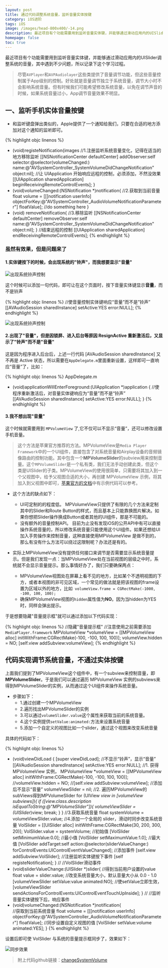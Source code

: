 ```yaml
---
layout: post
title: 通过代码调整系统音量，监听音量实体按键
category: iOS进阶
tags: iOS 
image: /images/head-800x400/-14.png
description: 最近项目有个功能需要用到监听音量实体键，并能够通过滑动应用内的UISlider调整系统的音量，其中遇到不少问题，所以记录下这个学习过程。
homepage: false
toc: true
---
```


最近项目有个功能需要用到监听音量实体键，并能够通过滑动应用内的UISlider调整系统的音量，其中遇到不少问题，所以记录下这个学习过程。

> 尽管`AVPlayer`和`AVPAudiolayer`这些类提供了音量调节功能，但这些音量控制属于App级别的控制。好处就是音量调节独立于系统音量，调节大小时不会影响系统音量。但有时候我们可能希望修改系统音量，以免在调节声音的时候，如果系统音量过小，App调节音量效果不明显。

## 一、监听手机实体音量按键

* 和监听键盘弹出类似的，Apple提供了一个通知给我们，只要在合适的地方添加对这个通知的监听即可。

{% highlight objc linenos %}
- (void)registeNotification{images
    //1.注册监听系统音量变化，记得在适当的地方移除监听
    [[NSNotificationCenter defaultCenter] addObserver:self
    								selector:@selector(volumeChanged:) name:@"AVSystemController_SystemVolumeDidChangeNotification" object:nil];
    	//让 UIApplication 开始响应远程的控制，必须添加，不然没效果
    	[[UIApplication sharedApplication] beginReceivingRemoteControlEvents];
}
- (void)volumeChanged:(NSNotification *)notification{
    //2.获取到当前音量
    float volume = [[[notification userInfo] objectForKey:@"AVSystemController_AudioVolumeNotificationParameter"] floatValue];
    //do something here
}
- (void) removeNotification{
    //3.移除监听
    [[NSNotificationCenter defaultCenter] removeObserver:self name:@"AVSystemController_SystemVolumeDidChangeNotification" object:nil];
}
	//结束远程的控制
	[[UIApplication sharedApplication] endReceivingRemoteControlEvents];
{% endhighlight %}

### 虽然有效果，但是问题来了
#### 1.实体键按下的时候，会出现系统的"铃声"，而我想要显示"音量"

![出现系统铃声控制](/images/2015/12/systemRingVC.PNG "按下音量实体键系统显示铃声")

这个时候可以添加一句代码，即可让在这个页面时，按下音量实体键显示**音量**，而不是铃声

{% highlight objc linenos %}
//使音量控制实体键响应“音量”而不是”铃声”
[[AVAudioSession sharedInstance] setActive:YES error:NULL];
{% endhighlight %}

![出现系统铃声控制](/images/2015/12/systemVolumeVC.PNG "按下音量实体键系统显示音量")


#### 2.出现了"音量"，但是因锁屏、进入后台等原因 ResignActive 重新激活后，又显示了"铃声"而不是"音量"

这是因为程序进入后台后，上述一行代码 [AVAudioSession sharedInstance] 又不再是 Active 状态，所以需要在`AppDelegate.m`里面重新设置，这样即可一直响应“音量”了，比如：

{% highlight objc linenos %} AppDelegate.m
- (void)applicationWillEnterForeground:(UIApplication *)application {
      //使程序重新激活后，对音量实体键响应为“音量”而不是“铃声”
      [[AVAudioSession sharedInstance] setActive:YES error:NULL];
}
{% endhighlight %}

#### 3.我不想出现"音量"

这个时候就需要用到 `MPVolumeView` 了,它不仅可以不显示“音量”，还可以修改设置手机音量。

> 这个方法是苹果官方推荐的方法。MPVolumeView是`Media Player Framework`中的一个UI组件，直接包含了对系统音量和Airplay设备的音频镜像路由的控制功能。其中包含一个**MPVolumeSlider**的subview用来控制音量。这个`MPVolumeSlider`是一个私有类，我们无法手动创建此类，但这个类是UISlider的子类。MPVolumeView的使用很简单，只需要将其加入到一个父视图中，给予父视图合适的大小，再创建 MPVolumeView 示例，将其加入到父视图中即可，[苹果官方的文档](https://developer.apple.com/library/ios/documentation/MediaPlayer/Reference/MPVolumeView_Class/index.html)中有示例代码可以参考。

* 这个方法的缺点如下：

	* UI可定制的的程度低。 MPVolumeView只提供了有限的几个方法来定制其中的Slider和Route Button的样式，而且基本上只能靠换图片解决。如果你想把Slider操作换成Button或者其他的UI组件，那是不可能的。
	* 没有额外的音量控制API。 目前为止没有发现iOS的公开API中有可以直接操作系统音量的，所以修改系统音量只能使用这个UI组件。如果还想给UI加入手势操作来控制音量，这种直接使用MPVolumeView 是做不到的，那么有没有什么方法可以绕过这限制呢？办法还是有的。

* 实际上MPVolumeView没有提供任何接口来调节是否需要显示系统音量提示。但是我们发现一点：当MPVolumeView处在当前视图的层级之中时，系统就不会显示音量提示。那么事情好办了，我们只要确保两点：
	* MPVolumeView视图处在屏幕上看不见的地方，比如某个不透明视图的下方，或者本视图的非可见区域，一个常见的做法就是把该视图的frame设置为区域以外的地方，比如` volumeView.frame = CGRectMake(-1000, -100, 100, 100);`
	* 确保MPVolumeView视图的`hidden`属性值为**NO**。因为当hidden为YES时，同样会弹出提示。


于是想要隐藏"音量提示框"就可以通过添加以下代码实现：

{% highlight objc linenos %}
//隐藏"音量提示框"
//注意使用之前需要添加`MediaPlayer.framework`
MPVolumeView *volumeView = [[MPVolumeView alloc] initWithFrame:CGRectMake(-100, -100, 100, 100)];
volumeView.hidden = NO;
[self.view addSubview:volumeView];
{% endhighlight %}

## 代码实现调节系统音量，不通过实体按键

上面我们提到了MPVolumeView这个组件中，有一个subview来控制音量，即**MPVolumeSlider**。于是我们可以通过遍历 MPVolumeView 实例的subviews来得到MPVolumeSlider的实例，从而通过这个UI组件来操作系统音量。

* 步骤如下：
	* 1.通过创建一个MPVolumeView
	* 2.遍历找出MPVolumeSlider的实例
	* 3.可以通过`volumeSlider.value`这个属性来获取当前的系统音量。
	* 4.这个实例提供`setValue:animated:`方法来设置系统音量
	* 5.添加一个自定义的视图比如一个slider，通过这个视图来改变系统音量
	
具体的代码如下：

{% highlight objc linenos %}
- (void)viewDidLoad {
    [super viewDidLoad];
	//不显示“铃声”，显示“音量”
    [[AVAudioSession sharedInstance] setActive:YES error:NULL];
    //1. 获得 MPVolumeView 实例，
    MPVolumeView *volumeView = [[MPVolumeView alloc] initWithFrame:CGRectMake(-100, -100, 100, 100)];
    //volumeView.hidden = NO;
    //[self.view addSubview:volumeView]; //添加后不显示“音量”
    volumeViewSlider = nil;
    //2. 遍历MPVolumeView的subViews得到MPVolumeSlider
    for (UIView *view in [volumeView subviews]){
        if ([view.class.description isEqualToString:@"MPVolumeSlider"]){
            volumeViewSlider = (UISlider*)view;
            break;
        }
    }
    //3.获取系统音量
    float systemVolume = volumeViewSlider.value;
    //4.添加一个全局的 slider，滑动时同步改变系统音量
    VolSlider = [[UISlider alloc] initWithFrame:CGRectMake(30, 200, 300, 20)];
    VolSlider.value = systemVolume;  //初始值
    [VolSlider setMinimumValue:0.0]; //最小值
    [VolSlider setMaximumValue:1.0]; //最大值
    [VolSlider addTarget:self action:@selector(sliderValueChange:) forControlEvents:UIControlEventValueChanged]; //添加事件
    [self.view addSubview:VolSlider];
    //注册监听实体键按下事件
    [self registeNotification];
}
//
//VolSlider滑动事件
- (void)sliderValueChange:(UISlider *)slider{ 
    //得到当前用户设置的value
    float value = slider.value; 
    //改变系统音量大小，默认音量大小从 0.0 - 1.0
    [volumeViewSlider setValue:value animated:NO];
    //使setValue立即生效，
    [volumeViewSlider sendActionsForControlEvents:UIControlEventTouchUpInside];
}
//
//监听音量实体键按下后，响应事件
- (void)volumeChanged:(NSNotification *)notification{   
    //获取到当前系统音量
    float volume = [[[notification userInfo] objectForKey:@"AVSystemController_AudioVolumeNotificationParameter"] floatValue];
    //同步设置自定义视图的值
	[VolSlider setValue:volume animated:YES];
}
{% endhighlight %}

设置后即可使 VolSlider 与系统的音量提示框同步了，效果如下：

![同步效果](/images/2015/12/synchronizeControl.PNG "实体按键与自定义UI同步控制")


> 附上代码github链接：[changeSystemVolume](https://github.com/Vanbein/changeSystemVolume)



